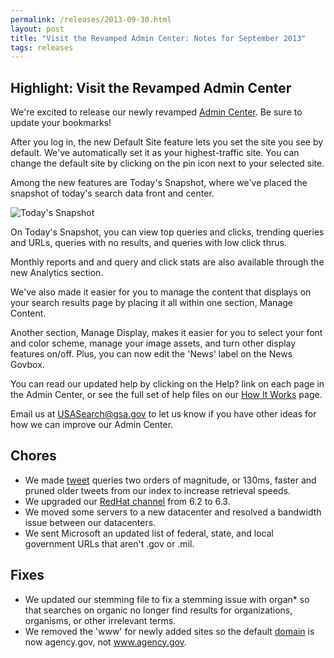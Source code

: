 ```yaml
---
permalink: /releases/2013-09-30.html
layout: post
title: "Visit the Revamped Admin Center: Notes for September 2013"
tags: releases
---
```


## Highlight: Visit the Revamped Admin Center

We're excited to release our newly revamped [Admin Center](https://search.usa.gov/sites/). Be sure to update your bookmarks!

After you log in, the new Default Site feature lets you set the site you see by default. We've automatically set it as your highest-traffic site. You can change the default site by clicking on the pin icon next to your selected site.

Among the new features are Today's Snapshot, where we've placed the snapshot of today's search data front and center.

![Today's Snapshot](https://9fddeb862c037f6d2190-f1564c64756a8cfee25b6b19953b1d23.ssl.cf2.rackcdn.com/todays-snapshot.png)

On Today's Snapshot, you can view top queries and clicks, trending queries and URLs, queries with no results, and queries with low click thrus.

Monthly reports and and query and click stats are also available through the new Analytics section. 

We've also made it easier for you to manage the content that displays on your search results page by placing it all within one section, Manage Content.

Another section, Manage Display, makes it easier for you to select your font and color scheme, manage your image assets, and turn other display features on/off. Plus, you can now edit the 'News' label on the News Govbox.

You can read our updated help by clicking on the Help? link on each page in the Admin Center, or see the full set of help files on our [How It Works](/help-desk.html) page.

Email us at <USASearch@gsa.gov> to let us know if you have other ideas for how we can improve our Admin Center.

## Chores

* We made [tweet](/sites/manual/twitter.html) queries two orders of magnitude, or 130ms, faster and pruned older tweets from our index to increase retrieval speeds.
* We upgraded our [RedHat channel](https://access.redhat.com/site/documentation/en-US/Red_Hat_Enterprise_Linux/6/html/6.3_Release_Notes/index.html) from 6.2 to 6.3.
* We moved some servers to a new datacenter and resolved a bandwidth issue between our datacenters.
* We sent Microsoft an updated list of federal, state, and local government URLs that aren't .gov or .mil.

## Fixes

* We updated our stemming file to fix a stemming issue with organ* so that searches on organic no longer find results for organizations, organisms, or other irrelevant terms.
* We removed the 'www' for newly added sites so the default [domain](/sites/manual/domains.html) is now agency.gov, not www.agency.gov.